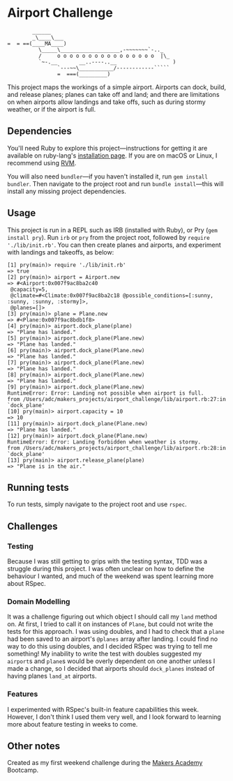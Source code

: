 # Airport Challenge
```
        ______
        _\____\___
=  = ==(____MA____)
          \_____\___________________,-~~~~~~~`-.._
          /     o o o o o o o o o o o o o o o o  |\_
          `~-.__       __..----..__                  )
                `---~~\___________/------------`````
                =  ===(_________)

```

This project maps the workings of a simple airport. Airports can dock, build, and release planes; planes can take off and land; and there are limitations on when airports allow landings and take offs, such as during stormy weather, or if the airport is full. 

## Dependencies

You'll need Ruby to explore this project—instructions for getting it are available on ruby-lang's [installation page](https://www.ruby-lang.org/en/documentation/installation/). If you are on macOS or Linux, I recommend using [RVM](https://rvm.io).

You will also need `bundler`—if you haven't installed it, run `gem install bundler`. Then navigate to the project root and run `bundle install`—this will install any missing project dependencies.

## Usage

This project is run in a REPL such as IRB (installed with Ruby), or Pry (`gem install pry`). Run `irb` or `pry` from the project root, followed by `require './lib/init.rb'`. You can then create planes and airports, and experiment with landings and takeoffs, as below:

```
[1] pry(main)> require './lib/init.rb'
=> true
[2] pry(main)> airport = Airport.new
=> #<Airport:0x007f9ac8ba2c40
 @capacity=5,
 @climate=#<Climate:0x007f9ac8ba2c18 @possible_conditions=[:sunny, :sunny, :sunny, :stormy]>,
 @planes=[]>
[3] pry(main)> plane = Plane.new
=> #<Plane:0x007f9ac8bdb1f8>
[4] pry(main)> airport.dock_plane(plane)
=> "Plane has landed."
[5] pry(main)> airport.dock_plane(Plane.new)
=> "Plane has landed."
[6] pry(main)> airport.dock_plane(Plane.new)
=> "Plane has landed."
[7] pry(main)> airport.dock_plane(Plane.new)
=> "Plane has landed."
[8] pry(main)> airport.dock_plane(Plane.new)
=> "Plane has landed."
[9] pry(main)> airport.dock_plane(Plane.new)
RuntimeError: Error: Landing not possible when airport is full.
from /Users/adc/makers_projects/airport_challenge/lib/airport.rb:27:in `dock_plane'
[10] pry(main)> airport.capacity = 10
=> 10
[11] pry(main)> airport.dock_plane(Plane.new)
=> "Plane has landed."
[12] pry(main)> airport.dock_plane(Plane.new)
RuntimeError: Error: Landing forbidden when weather is stormy.
from /Users/adc/makers_projects/airport_challenge/lib/airport.rb:28:in `dock_plane'
[13] pry(main)> airport.release_plane(plane)
=> "Plane is in the air."
```

## Running tests

To run tests, simply navigate to the project root and use `rspec`.

## Challenges

### Testing

Because I was still getting to grips with the testing syntax, TDD was a struggle during this project. I was often unclear on how to define the behaviour I wanted, and much of the weekend was spent learning more about RSpec.

### Domain Modelling

It was a challenge figuring out which object I should call my `land` method on. At first, I tried to call it on instances of `Plane`, but could not write the tests for this approach. I was using doubles, and I had to check that a `plane` had been saved to an airport's `@planes` array after landing. I could find no way to do this using doubles, and I decided RSpec was trying to tell me something! My inability to write the test with doubles suggested my `airport`s and `plane`s would be overly dependent on one another unless I made a change, so I decided that airports should `dock_planes` instead of having planes `land_at` airports. 

### Features

I experimented with RSpec's built-in feature capabilities this week. However, I don't think I used them very well, and I look forward to learning more about feature testing in weeks to come.

## Other notes

Created as my first weekend challenge during the [Makers Academy](http://www.makersacademy.com) Bootcamp.
